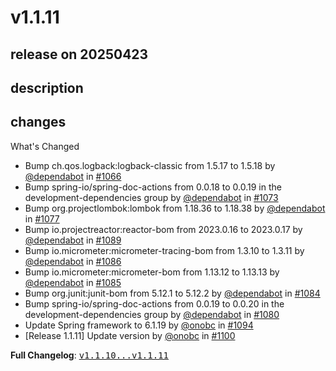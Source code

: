 # v1.1.11

## release on 20250423
## description
## changes
What's Changed

* Bump ch.qos.logback:logback-classic from 1.5.17 to 1.5.18 by <a class="user-mention notranslate" data-hovercard-type="organization" data-hovercard-url="/orgs/dependabot/hovercard" data-octo-click="hovercard-link-click" data-octo-dimensions="link_type:self" href="https://github.com/dependabot">@dependabot</a> in <a class="issue-link js-issue-link" data-error-text="Failed to load title" data-id="2930558398" data-permission-text="Title is private" data-url="https://github.com/spring-projects/spring-pulsar/issues/1066" data-hovercard-type="pull_request" data-hovercard-url="/spring-projects/spring-pulsar/pull/1066/hovercard" href="https://github.com/spring-projects/spring-pulsar/pull/1066">#1066</a>
* Bump spring-io/spring-doc-actions from 0.0.18 to 0.0.19 in the development-dependencies group by <a class="user-mention notranslate" data-hovercard-type="organization" data-hovercard-url="/orgs/dependabot/hovercard" data-octo-click="hovercard-link-click" data-octo-dimensions="link_type:self" href="https://github.com/dependabot">@dependabot</a> in <a class="issue-link js-issue-link" data-error-text="Failed to load title" data-id="2941057845" data-permission-text="Title is private" data-url="https://github.com/spring-projects/spring-pulsar/issues/1073" data-hovercard-type="pull_request" data-hovercard-url="/spring-projects/spring-pulsar/pull/1073/hovercard" href="https://github.com/spring-projects/spring-pulsar/pull/1073">#1073</a>
* Bump org.projectlombok:lombok from 1.18.36 to 1.18.38 by <a class="user-mention notranslate" data-hovercard-type="organization" data-hovercard-url="/orgs/dependabot/hovercard" data-octo-click="hovercard-link-click" data-octo-dimensions="link_type:self" href="https://github.com/dependabot">@dependabot</a> in <a class="issue-link js-issue-link" data-error-text="Failed to load title" data-id="2962293713" data-permission-text="Title is private" data-url="https://github.com/spring-projects/spring-pulsar/issues/1077" data-hovercard-type="pull_request" data-hovercard-url="/spring-projects/spring-pulsar/pull/1077/hovercard" href="https://github.com/spring-projects/spring-pulsar/pull/1077">#1077</a>
* Bump io.projectreactor:reactor-bom from 2023.0.16 to 2023.0.17 by <a class="user-mention notranslate" data-hovercard-type="organization" data-hovercard-url="/orgs/dependabot/hovercard" data-octo-click="hovercard-link-click" data-octo-dimensions="link_type:self" href="https://github.com/dependabot">@dependabot</a> in <a class="issue-link js-issue-link" data-error-text="Failed to load title" data-id="2998494783" data-permission-text="Title is private" data-url="https://github.com/spring-projects/spring-pulsar/issues/1089" data-hovercard-type="pull_request" data-hovercard-url="/spring-projects/spring-pulsar/pull/1089/hovercard" href="https://github.com/spring-projects/spring-pulsar/pull/1089">#1089</a>
* Bump io.micrometer:micrometer-tracing-bom from 1.3.10 to 1.3.11 by <a class="user-mention notranslate" data-hovercard-type="organization" data-hovercard-url="/orgs/dependabot/hovercard" data-octo-click="hovercard-link-click" data-octo-dimensions="link_type:self" href="https://github.com/dependabot">@dependabot</a> in <a class="issue-link js-issue-link" data-error-text="Failed to load title" data-id="2991979144" data-permission-text="Title is private" data-url="https://github.com/spring-projects/spring-pulsar/issues/1086" data-hovercard-type="pull_request" data-hovercard-url="/spring-projects/spring-pulsar/pull/1086/hovercard" href="https://github.com/spring-projects/spring-pulsar/pull/1086">#1086</a>
* Bump io.micrometer:micrometer-bom from 1.13.12 to 1.13.13 by <a class="user-mention notranslate" data-hovercard-type="organization" data-hovercard-url="/orgs/dependabot/hovercard" data-octo-click="hovercard-link-click" data-octo-dimensions="link_type:self" href="https://github.com/dependabot">@dependabot</a> in <a class="issue-link js-issue-link" data-error-text="Failed to load title" data-id="2991978876" data-permission-text="Title is private" data-url="https://github.com/spring-projects/spring-pulsar/issues/1085" data-hovercard-type="pull_request" data-hovercard-url="/spring-projects/spring-pulsar/pull/1085/hovercard" href="https://github.com/spring-projects/spring-pulsar/pull/1085">#1085</a>
* Bump org.junit:junit-bom from 5.12.1 to 5.12.2 by <a class="user-mention notranslate" data-hovercard-type="organization" data-hovercard-url="/orgs/dependabot/hovercard" data-octo-click="hovercard-link-click" data-octo-dimensions="link_type:self" href="https://github.com/dependabot">@dependabot</a> in <a class="issue-link js-issue-link" data-error-text="Failed to load title" data-id="2991978774" data-permission-text="Title is private" data-url="https://github.com/spring-projects/spring-pulsar/issues/1084" data-hovercard-type="pull_request" data-hovercard-url="/spring-projects/spring-pulsar/pull/1084/hovercard" href="https://github.com/spring-projects/spring-pulsar/pull/1084">#1084</a>
* Bump spring-io/spring-doc-actions from 0.0.19 to 0.0.20 in the development-dependencies group by <a class="user-mention notranslate" data-hovercard-type="organization" data-hovercard-url="/orgs/dependabot/hovercard" data-octo-click="hovercard-link-click" data-octo-dimensions="link_type:self" href="https://github.com/dependabot">@dependabot</a> in <a class="issue-link js-issue-link" data-error-text="Failed to load title" data-id="2974838135" data-permission-text="Title is private" data-url="https://github.com/spring-projects/spring-pulsar/issues/1080" data-hovercard-type="pull_request" data-hovercard-url="/spring-projects/spring-pulsar/pull/1080/hovercard" href="https://github.com/spring-projects/spring-pulsar/pull/1080">#1080</a>
* Update Spring framework to 6.1.19 by <a class="user-mention notranslate" data-hovercard-type="user" data-hovercard-url="/users/onobc/hovercard" data-octo-click="hovercard-link-click" data-octo-dimensions="link_type:self" href="https://github.com/onobc">@onobc</a> in <a class="issue-link js-issue-link" data-error-text="Failed to load title" data-id="3009368306" data-permission-text="Title is private" data-url="https://github.com/spring-projects/spring-pulsar/issues/1094" data-hovercard-type="pull_request" data-hovercard-url="/spring-projects/spring-pulsar/pull/1094/hovercard" href="https://github.com/spring-projects/spring-pulsar/pull/1094">#1094</a>
* [Release 1.1.11] Update version by <a class="user-mention notranslate" data-hovercard-type="user" data-hovercard-url="/users/onobc/hovercard" data-octo-click="hovercard-link-click" data-octo-dimensions="link_type:self" href="https://github.com/onobc">@onobc</a> in <a class="issue-link js-issue-link" data-error-text="Failed to load title" data-id="3012287945" data-permission-text="Title is private" data-url="https://github.com/spring-projects/spring-pulsar/issues/1100" data-hovercard-type="pull_request" data-hovercard-url="/spring-projects/spring-pulsar/pull/1100/hovercard" href="https://github.com/spring-projects/spring-pulsar/pull/1100">#1100</a>

<strong>Full Changelog</strong>: <a class="commit-link" href="https://github.com/spring-projects/spring-pulsar/compare/v1.1.10...v1.1.11"><tt>v1.1.10...v1.1.11</tt></a>

